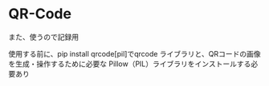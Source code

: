 # QR-Code

また、使うので記録用

使用する前に、pip install qrcode[pil]でqrcode ライブラリと、QRコードの画像を生成・操作するために必要な Pillow（PIL）ライブラリをインストールする必要あり
